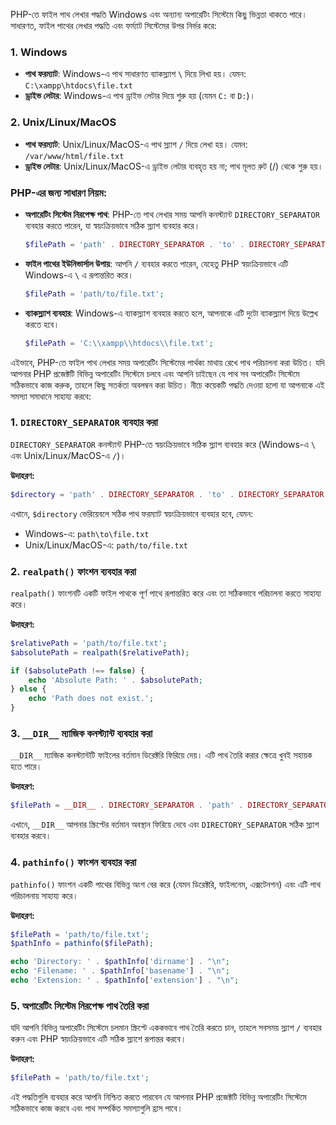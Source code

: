 PHP-তে ফাইল পাথ লেখার পদ্ধতি Windows এবং অন্যান্য অপারেটিং সিস্টেমে কিছু ভিন্নতা থাকতে পারে। সাধারণত, ফাইল পাথের লেখার পদ্ধতি এবং ফর্ম্যাট সিস্টেমের উপর নির্ভর করে:

### 1. **Windows**
- **পাথ ফরম্যাট**: Windows-এ পাথ সাধারণত ব্যাকস্ল্যাশ `\` দিয়ে লিখা হয়। যেমন: `C:\xampp\htdocs\file.txt`
- **ড্রাইভ লেটার**: Windows-এ পাথ ড্রাইভ লেটার দিয়ে শুরু হয় (যেমন `C:` বা `D:`)।

### 2. **Unix/Linux/MacOS**
- **পাথ ফরম্যাট**: Unix/Linux/MacOS-এ পাথ স্ল্যাশ `/` দিয়ে লেখা হয়। যেমন: `/var/www/html/file.txt`
- **ড্রাইভ লেটার**: Unix/Linux/MacOS-এ ড্রাইভ লেটার ব্যবহৃত হয় না; পাথ মূলত রুট (/) থেকে শুরু হয়।

### PHP-এর জন্য সাধারণ নিয়ম:
- **অপারেটিং সিস্টেম নিরপেক্ষ পাথ**: PHP-তে পাথ লেখার সময় আপনি কনস্ট্যান্ট `DIRECTORY_SEPARATOR` ব্যবহার করতে পারেন, যা স্বয়ংক্রিয়ভাবে সঠিক স্ল্যাশ ব্যবহার করে।

  ```php
  $filePath = 'path' . DIRECTORY_SEPARATOR . 'to' . DIRECTORY_SEPARATOR . 'file.txt';
  ```

- **ফাইল পাথের ইউনিভার্সাল উপায়**: আপনি `/` ব্যবহার করতে পারেন, যেহেতু PHP স্বয়ংক্রিয়ভাবে এটি Windows-এ `\` এ রূপান্তরিত করে।

  ```php
  $filePath = 'path/to/file.txt';
  ```

- **ব্যাকস্ল্যাশ ব্যবহার**: Windows-এ ব্যাকস্ল্যাশ ব্যবহার করতে হলে, আপনাকে এটি দুটো ব্যাকস্ল্যাশ দিয়ে উল্লেখ করতে হবে।

  ```php
  $filePath = 'C:\\xampp\\htdocs\\file.txt';
  ```

এইভাবে, PHP-তে ফাইল পাথ লেখার সময় অপারেটিং সিস্টেমের পার্থক্য মাথায় রেখে পাথ পরিচালনা করা উচিত।
যদি আপনার PHP প্রজেক্টটি বিভিন্ন অপারেটিং সিস্টেমে চলবে এবং আপনি চাইছেন যে পাথ সব অপারেটিং সিস্টেমে সঠিকভাবে কাজ করুক, তাহলে কিছু সতর্কতা অবলম্বন করা উচিত। নীচে কয়েকটি পদ্ধতি দেওয়া হলো যা আপনাকে এই সমস্যা সমাধানে সাহায্য করবে:

### 1. **`DIRECTORY_SEPARATOR` ব্যবহার করা**

`DIRECTORY_SEPARATOR` কনস্ট্যান্ট PHP-তে স্বয়ংক্রিয়ভাবে সঠিক স্ল্যাশ ব্যবহার করে (Windows-এ `\` এবং Unix/Linux/MacOS-এ `/`)।

**উদাহরণ:**
```php
$directory = 'path' . DIRECTORY_SEPARATOR . 'to' . DIRECTORY_SEPARATOR . 'file.txt';
```

এখানে, `$directory` ভেরিয়েবলে সঠিক পাথ ফরম্যাট স্বয়ংক্রিয়ভাবে ব্যবহার হবে, যেমন:

- Windows-এ: `path\to\file.txt`
- Unix/Linux/MacOS-এ: `path/to/file.txt`

### 2. **`realpath()` ফাংশন ব্যবহার করা**

`realpath()` ফাংশনটি একটি ফাইল পাথকে পূর্ণ পাথে রূপান্তরিত করে এবং তা সঠিকভাবে পরিচালনা করতে সাহায্য করে।

**উদাহরণ:**
```php
$relativePath = 'path/to/file.txt';
$absolutePath = realpath($relativePath);

if ($absolutePath !== false) {
    echo 'Absolute Path: ' . $absolutePath;
} else {
    echo 'Path does not exist.';
}
```

### 3. **`__DIR__` ম্যাজিক কনস্ট্যান্ট ব্যবহার করা**

`__DIR__` ম্যাজিক কনস্ট্যান্টটি ফাইলের বর্তমান ডিরেক্টরি ফিরিয়ে দেয়। এটি পাথ তৈরি করার ক্ষেত্রে খুবই সহায়ক হতে পারে।

**উদাহরণ:**
```php
$filePath = __DIR__ . DIRECTORY_SEPARATOR . 'path' . DIRECTORY_SEPARATOR . 'to' . DIRECTORY_SEPARATOR . 'file.txt';
```

এখানে, `__DIR__` আপনার স্ক্রিপ্টের বর্তমান অবস্থান ফিরিয়ে দেবে এবং `DIRECTORY_SEPARATOR` সঠিক স্ল্যাশ ব্যবহার করবে।

### 4. **`pathinfo()` ফাংশন ব্যবহার করা**

`pathinfo()` ফাংশন একটি পাথের বিভিন্ন অংশ বের করে (যেমন ডিরেক্টরি, ফাইলনেম, এক্সটেনশন) এবং এটি পাথ পরিচালনায় সাহায্য করে।

**উদাহরণ:**
```php
$filePath = 'path/to/file.txt';
$pathInfo = pathinfo($filePath);

echo 'Directory: ' . $pathInfo['dirname'] . "\n";
echo 'Filename: ' . $pathInfo['basename'] . "\n";
echo 'Extension: ' . $pathInfo['extension'] . "\n";
```

### 5. **অপারেটিং সিস্টেম নিরপেক্ষ পাথ তৈরি করা**

যদি আপনি বিভিন্ন অপারেটিং সিস্টেমে চলমান স্ক্রিপ্টে এককভাবে পাথ তৈরি করতে চান, তাহলে সবসময় স্ল্যাশ `/` ব্যবহার করুন এবং PHP স্বয়ংক্রিয়ভাবে এটি সঠিক স্ল্যাশে রূপান্তর করবে।

**উদাহরণ:**
```php
$filePath = 'path/to/file.txt';
```

এই পদ্ধতিগুলি ব্যবহার করে আপনি নিশ্চিত করতে পারবেন যে আপনার PHP প্রজেক্টটি বিভিন্ন অপারেটিং সিস্টেমে সঠিকভাবে কাজ করবে এবং পাথ সম্পর্কিত সমস্যাগুলি হ্রাস পাবে।
